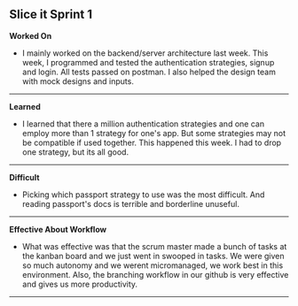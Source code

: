 **Slice it Sprint 1**
-------------------------------------------------------------------------------
**Worked On**
- I mainly worked on the backend/server architecture last week. This week, I 
programmed and tested the authentication strategies, signup and login. All 
tests passed on postman. I also helped the design team with mock designs 
and inputs.
------------------------------------------------------------------------------
**Learned**
- I learned that there a million authentication strategies and one can employ
more than 1 strategy for one's app. But some strategies may not be compatible 
if used together. This happened this week. I had to drop one strategy, but 
its all good.
------------------------------------------------------------------------------
**Difficult**
- Picking which passport strategy to use was the most difficult. And reading
passport's docs is terrible and borderline unuseful. 
------------------------------------------------------------------------------
**Effective About Workflow**
- What was effective was that the scrum master made a bunch of tasks at the
kanban board and we just went in swooped in tasks. We were given so much
autonomy and we werent micromanaged, we work best in this environment. Also, the 
branching workflow in our github is very effective and gives us more
productivity.
-------------------------------------------------------------------------------